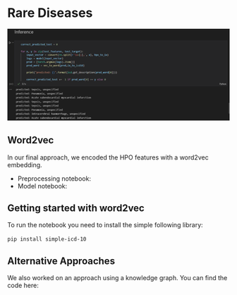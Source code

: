 # Rare Diseases


![word2vec model](https://github.com/kkaiser12/rarediseases/blob/main/screenhot_word2vec_model.png)



## Word2vec
In our final approach, we encoded the HPO features with a word2vec embedding. 
- Preprocessing notebook: [](url)
- Model notebook: [](url)

## Getting started with word2vec
To run the notebook you need to install the simple following library: 

`pip install simple-icd-10`

## Alternative Approaches
We also worked on an approach using a knowledge graph. You can find the code here: [](url)
